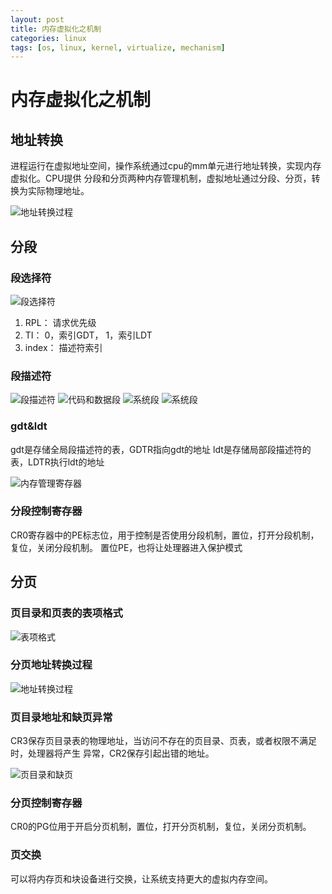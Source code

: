 ```yaml
---
layout: post
title: 内存虚拟化之机制
categories: linux
tags: [os, linux, kernel, virtualize, mechanism] 
---
```


# 内存虚拟化之机制

## 地址转换

进程运行在虚拟地址空间，操作系统通过cpu的mm单元进行地址转换，实现内存虚拟化。CPU提供
分段和分页两种内存管理机制，虚拟地址通过分段、分页，转换为实际物理地址。

![地址转换过程]({{site.baseurl}}/assets/images/os_mm_virtualize_03.png)

## 分段

### 段选择符

![段选择符]({{site.baseurl}}/assets/images/os_mm_virtualize_04.png)

1.  RPL： 请求优先级
1.  TI： 0，索引GDT， 1，索引LDT
1.  index： 描述符索引

### 段描述符

![段描述符]({{site.baseurl}}/assets/images/os_mm_virtualize_05.png)
![代码和数据段]({{site.baseurl}}/assets/images/os_mm_virtualize_06.png)
![系统段]({{site.baseurl}}/assets/images/os_mm_virtualize_07_1.png)
![系统段]({{site.baseurl}}/assets/images/os_mm_virtualize_07_2.png)


### gdt&ldt

gdt是存储全局段描述符的表，GDTR指向gdt的地址
ldt是存储局部段描述符的表，LDTR执行ldt的地址

![内存管理寄存器]({{site.baseurl}}/assets/images/os_mm_virtualize_08.png)

### 分段控制寄存器

CR0寄存器中的PE标志位，用于控制是否使用分段机制，置位，打开分段机制，复位，关闭分段机制。
置位PE，也将让处理器进入保护模式


## 分页

### 页目录和页表的表项格式

![表项格式]({{site.baseurl}}/assets/images/os_mm_virtualize_09.png)

### 分页地址转换过程

![地址转换过程]({{site.baseurl}}/assets/images/os_mm_virtualize_10.png)

### 页目录地址和缺页异常

CR3保存页目录表的物理地址，当访问不存在的页目录、页表，或者权限不满足时，处理器将产生
异常，CR2保存引起出错的地址。

![页目录和缺页]({{site.baseurl}}/assets/images/os_mm_virtualize_11.png)

### 分页控制寄存器

CR0的PG位用于开启分页机制，置位，打开分页机制，复位，关闭分页机制。

### 页交换

可以将内存页和块设备进行交换，让系统支持更大的虚拟内存空间。